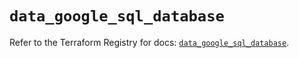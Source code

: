 # `data_google_sql_database`

Refer to the Terraform Registry for docs: [`data_google_sql_database`](https://registry.terraform.io/providers/hashicorp/google-beta/6.1.0/docs/data-sources/google_sql_database).
